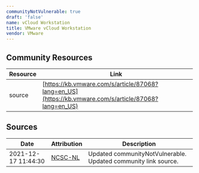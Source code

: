 ```yaml
---
communityNotVulnerable: true
draft: 'false'
name: vCloud Workstation
title: VMware vCloud Workstation
vendor: VMware
---
```



## Community Resources
| Resource | Link |
| --- | --- |
| source | [https://kb.vmware.com/s/article/87068?lang=en_US](https://kb.vmware.com/s/article/87068?lang=en_US) |


## Sources
| Date | Attribution | Description |
| --- | --- | --- |
| 2021-12-17 11:44:30 | [NCSC-NL](https://github.com/NCSC-NL/log4shell/blob/main/software/README.md) | Updated communityNotVulnerable. Updated community link source.  |
